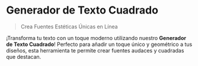 # Generador de Texto Cuadrado

> Crea Fuentes Estéticas Únicas en Línea

¡Transforma tu texto con un toque moderno utilizando nuestro **Generador de Texto Cuadrado**! Perfecto para añadir un toque único y geométrico a tus diseños, esta herramienta te permite crear fuentes audaces y cuadradas que destacan.